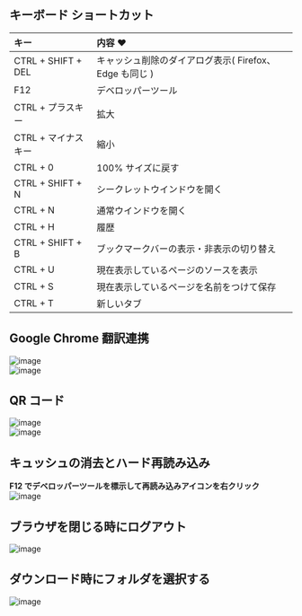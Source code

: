 ## キーボード ショートカット

| キー | 内容 ♥
| :--- | :--- 
| CTRL + SHIFT + DEL | キャッシュ削除のダイアログ表示( Firefox、Edge も同じ )
| F12 | デベロッパーツール
| CTRL + プラスキー | 拡大
| CTRL + マイナスキー | 縮小
| CTRL + 0 | 100% サイズに戻す
| CTRL + SHIFT + N | シークレットウインドウを開く
| CTRL + N | 通常ウインドウを開く
| CTRL + H | 履歴
| CTRL + SHIFT + B | ブックマークバーの表示・非表示の切り替え
| CTRL + U | 現在表示しているページのソースを表示
| CTRL + S | 現在表示しているページを名前をつけて保存
| CTRL + T | 新しいタブ

## Google Chrome 翻訳連携

![image](https://user-images.githubusercontent.com/1501327/145754996-a2ab9ee0-dbcb-4267-ab35-30870e5af3c5.png)\
![image](https://user-images.githubusercontent.com/1501327/145755169-31f0f597-4be2-4106-8e5e-f1dfb26f00f5.png)

## QR コード
![image](https://user-images.githubusercontent.com/1501327/145755439-77effd15-fcef-46cd-b201-b50f2a8226ca.png)\
![image](https://user-images.githubusercontent.com/1501327/145755743-5c6a91b3-d0ea-4da3-bea9-45d4b08757eb.png)

## キュッシュの消去とハード再読み込み
**F12 でデベロッパーツールを標示して再読み込みアイコンを右クリック**\
![image](https://user-images.githubusercontent.com/1501327/145755997-51b56f44-bc3f-4bbb-8f1e-1059ac89b7d6.png)

## ブラウザを閉じる時にログアウト
![image](https://user-images.githubusercontent.com/1501327/145756372-6eac466c-5d47-45b1-b858-0378f5aedb35.png)

## ダウンロード時にフォルダを選択する
![image](https://user-images.githubusercontent.com/1501327/145756732-0c8dfba6-5840-40b5-b435-e5ebca0a9564.png)
